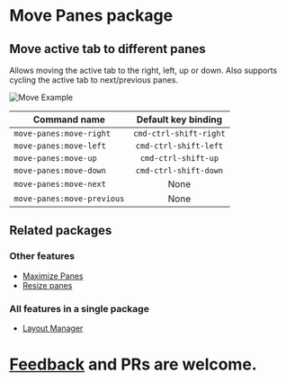 # Move Panes package

## Move active tab to different panes

Allows moving the active tab to the right, left, up or down. Also supports
cycling the active tab to next/previous panes.

![Move Example](https://raw.githubusercontent.com/santip/layout-manager/master/examples/move-panes.gif)

| Command name                        | Default key binding    |
| ----------------------------------- |:----------------------:|
| `move-panes:move-right`    | `cmd-ctrl-shift-right` |
| `move-panes:move-left`     | `cmd-ctrl-shift-left`  |
| `move-panes:move-up`       | `cmd-ctrl-shift-up`    |
| `move-panes:move-down`     | `cmd-ctrl-shift-down`  |
| `move-panes:move-next`     | None                   |
| `move-panes:move-previous` | None                   |

## Related packages

### Other features
- [Maximize Panes](https://atom.io/packages/maximize-panes)
- [Resize panes](https://atom.io/packages/resize-panes)

### All features in a single package
- [Layout Manager](https://atom.io/packages/layout-manager)


# [Feedback](https://github.com/santip/move-panes/issues) and PRs are welcome.
